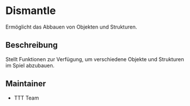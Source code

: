# Dismantle

Ermöglicht das Abbauen von Objekten und Strukturen.

## Beschreibung

Stellt Funktionen zur Verfügung, um verschiedene Objekte und Strukturen im Spiel abzubauen.

## Maintainer

- TTT Team
